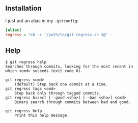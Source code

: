 Installation
------------

I just put an alias in my `.gitconfig`:

```ini
[alias]
regress = !sh -c '/path/to/git-regress.sh $@' -
```

Help
----

```
$ git regress help
Searches through commits, looking for the most recent in
which <cmd> suceeds (exit code 0).

git regress <cmd>
    (default) Step back one commit at a time.
git regress tags <cmd>
    Step back only through tagged commits.
git regress bisect [--good <sha>] [--bad <sha>] <cmd>
    Binary search through commits between bad and good.

git regress help
    Print this help message.
```
